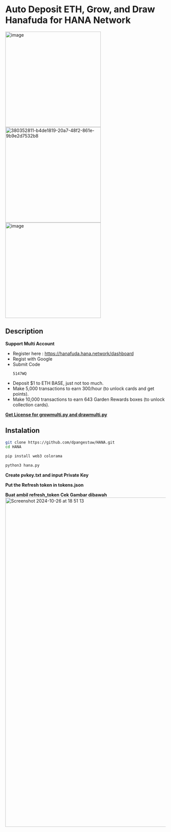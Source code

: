 # Auto Deposit ETH, Grow, and Draw Hanafuda for HANA Network 

<img height="300" alt="image" src="https://github.com/user-attachments/assets/6f263d6e-5449-4876-a2d4-b269f04611f6">
<img height="300" alt="380352811-b4de1819-20a7-48f2-861e-9b9e2d7532b8" src="https://github.com/user-attachments/assets/784f8797-aa48-4024-b453-47687e129ab8">
<img height="300" alt="image" src="https://github.com/user-attachments/assets/5e75477a-8cbf-422b-b350-878489dd0907">

## Description 
**Support Multi Account** 
- Register here : https://hanafuda.hana.network/dashboard
- Regist with Google
- Submit Code
  ```
  5147WQ
  ```
- Deposit $1 to ETH BASE, just not too much.
- Make 5,000 transactions to earn 300/hour (to unlock cards and get points).
- Make 10,000 transactions to earn 643 Garden Rewards boxes (to unlock collection cards).

[**Get License for growmulti.py and drawmulti.py**](https://t.me/Laporan_Sayang_bot)

## Instalation
```bash
git clone https://github.com/dpangestuw/HANA.git
cd HANA
```
```bash
pip install web3 colorama
```
```bash
python3 hana.py
```
**Create pvkey.txt and input Private Key**

**Put the Refresh token in tokens.json**

**Buat ambil refresh_token Cek Gambar dibawah**
<img width="1035" alt="Screenshot 2024-10-26 at 18 51 13" src="https://github.com/user-attachments/assets/7ebb7fb0-ef54-4b29-be49-2b9843f6eb55">

